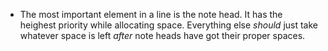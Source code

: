 - The most important element in a line is the note head. It has the heighest priority while allocating space. Everything else _should_ just take whatever space is left _after_ note heads have got their proper spaces. 

